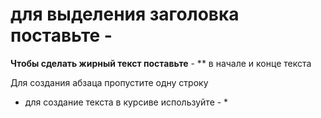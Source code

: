 # для выделения заголовка поставьте - #

**Чтобы сделать жирный текст поставьте** - ** в начале и конце текста 

Для создания абзаца пропустите одну строку

* для создание текста в курсиве используйте - *

